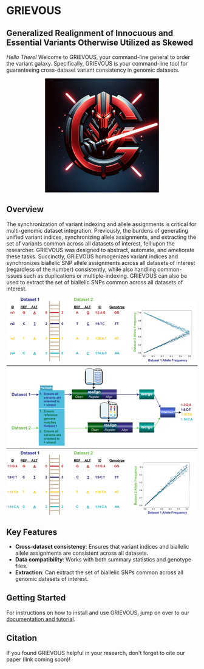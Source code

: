 # GRIEVOUS

## Generalized Realignment of Innocuous and Essential Variants Otherwise Utilized as Skewed

*Hello There!* Welcome to GRIEVOUS, your command-line general to order the variant galaxy. Specifically, GRIEVOUS is your command-line tool for guaranteeing cross-dataset variant consistency in genomic datasets.

<p align="center">
<img src="imgs/GRIEVOUS_Logos/GRIEVOUS Red Blade Logo.png" width = 300>
</p>

## Overview

The synchronization of variant indexing and allele assignments is critical for multi-genomic dataset integration. Previously, the burdens of generating unified variant indices, synchronizing allele assignments, and extracting the set of variants common across all datasets of interest, fell upon the researcher. GRIEVOUS was designed to abstract, automate, and ameliorate these tasks. Succinctly, GRIEVOUS homogenizes variant indices and synchronizes biallelic SNP allele assignments across all datasets of interest (regardless of the number) consistently, while also handling common-issues such as duplications or multiple-indexing. GRIEVOUS can also be used to extract the set of biallelic SNPs common across all datasets of interest. 

<img src="imgs/GRIEVOUS_Github_Overview.png">

## Key Features

 - **Cross-dataset consistency**: Ensures that variant indices and biallelic allele assignments are consistent across all datasets.
 - **Data compatibility**: Works with both summary statistics and genotype files.
 - **Extraction**: Can extract the set of biallelic SNPs common across all genomic datasets of interest.

## Getting Started

For instructions on how to install and use GRIEVOUS, jump on over to our [documentation and tutorial](https://github.com/jvtalwar/GRIEVOUS/wiki).

## Citation

If you found GRIEVOUS helpful in your research, don't forget to cite our paper (link coming soon)!

